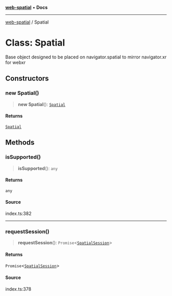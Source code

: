 [**web-spatial**](../README.md) • **Docs**

***

[web-spatial](../globals.md) / Spatial

# Class: Spatial

Base object designed to be placed on navigator.spatial to mirror navigator.xr for webxr

## Constructors

### new Spatial()

> **new Spatial**(): [`Spatial`](Spatial.md)

#### Returns

[`Spatial`](Spatial.md)

## Methods

### isSupported()

> **isSupported**(): `any`

#### Returns

`any`

#### Source

index.ts:382

***

### requestSession()

> **requestSession**(): `Promise`\<[`SpatialSession`](SpatialSession.md)\>

#### Returns

`Promise`\<[`SpatialSession`](SpatialSession.md)\>

#### Source

index.ts:378

